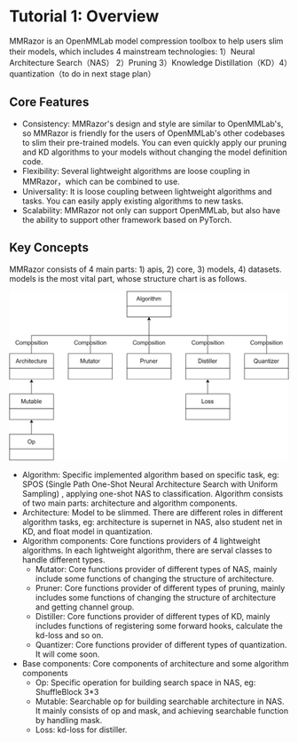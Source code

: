 # Tutorial 1: Overview

MMRazor is an OpenMMLab model compression toolbox to help users slim their models, which includes 4 mainstream technologies: 1）Neural Architecture Search（NAS） 2）Pruning  3）Knowledge Distillation（KD）4）quantization（to do in next stage plan）

## Core Features

- Consistency: MMRazor's design and style are similar to OpenMMLab's, so MMRazor is friendly for the users of OpenMMLab's other codebases to slim their pre-trained models. You can even quickly apply our pruning and KD algorithms to your models without changing the model definition code.
- Flexibility: Several lightweight algorithms are loose coupling in MMRazor，which can be combined to use.
- Universality: It is loose coupling between lightweight algorithms and tasks. You can easily apply existing algorithms to new tasks.
- Scalability: MMRazor not only can support OpenMMLab, but also have the ability to support other framework based on PyTorch.

## Key Concepts

MMRazor consists of 4 main parts: 1) apis, 2) core, 3) models, 4) datasets. models is the most vital part, whose structure chart is as follows.

![overview](../imgs/tutorials/overview/overview.png)

- Algorithm: Specific implemented algorithm based on specific task, eg: SPOS (Single Path One-Shot Neural Architecture Search with Uniform Sampling) , applying one-shot NAS to classification. Algorithm consists of two main parts: architecture and algorithm components.
- Architecture: Model to be slimmed. There are different roles in different algorithm tasks, eg: architecture is supernet in NAS, also student net in KD, and float model in quantization.
- Algorithm components: Core functions providers of 4 lightweight algorithms. In each lightweight algorithm, there are serval classes to handle different types.
  - Mutator: Core functions provider of different types of NAS, mainly include some functions of changing the structure of architecture.
  - Pruner: Core functions provider of different types of pruning, mainly includes some functions of changing the structure of architecture and getting channel group.
  - Distiller: Core functions provider of different types of KD, mainly includes functions of  registering some forward hooks, calculate the kd-loss and so on.
  - Quantizer: Core functions provider of different types of quantization. It will come soon.
- Base components: Core components of architecture and some algorithm components
  - Op: Specific operation for building search space in NAS, eg: ShuffleBlock 3*3
  - Mutable: Searchable op for building searchable architecture in NAS. It mainly consists of op and mask,  and achieving searchable function by handling mask.
  - Loss: kd-loss for distiller.
